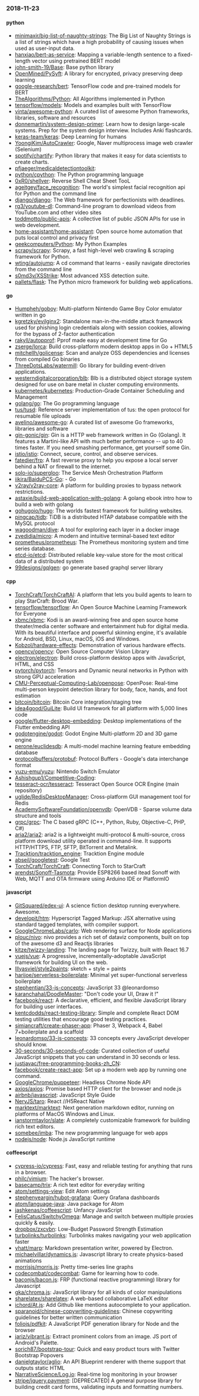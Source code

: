 ### 2018-11-23

#### python
* [minimaxir/big-list-of-naughty-strings](https://github.com/minimaxir/big-list-of-naughty-strings): The Big List of Naughty Strings is a list of strings which have a high probability of causing issues when used as user-input data.
* [hanxiao/bert-as-service](https://github.com/hanxiao/bert-as-service): Mapping a variable-length sentence to a fixed-length vector using pretrained BERT model
* [john-smith-19/Base](https://github.com/john-smith-19/Base): Base python library
* [OpenMined/PySyft](https://github.com/OpenMined/PySyft): A library for encrypted, privacy preserving deep learning
* [google-research/bert](https://github.com/google-research/bert): TensorFlow code and pre-trained models for BERT
* [TheAlgorithms/Python](https://github.com/TheAlgorithms/Python): All Algorithms implemented in Python
* [tensorflow/models](https://github.com/tensorflow/models): Models and examples built with TensorFlow
* [vinta/awesome-python](https://github.com/vinta/awesome-python): A curated list of awesome Python frameworks, libraries, software and resources
* [donnemartin/system-design-primer](https://github.com/donnemartin/system-design-primer): Learn how to design large-scale systems. Prep for the system design interview. Includes Anki flashcards.
* [keras-team/keras](https://github.com/keras-team/keras): Deep Learning for humans
* [YoongiKim/AutoCrawler](https://github.com/YoongiKim/AutoCrawler): Google, Naver multiprocess image web crawler (Selenium)
* [spotify/chartify](https://github.com/spotify/chartify): Python library that makes it easy for data scientists to create charts.
* [pfjaeger/medicaldetectiontoolkit](https://github.com/pfjaeger/medicaldetectiontoolkit): 
* [python/cpython](https://github.com/python/cpython): The Python programming language
* [0xR0/shellver](https://github.com/0xR0/shellver): Reverse Shell Cheat Sheet TooL
* [ageitgey/face_recognition](https://github.com/ageitgey/face_recognition): The world's simplest facial recognition api for Python and the command line
* [django/django](https://github.com/django/django): The Web framework for perfectionists with deadlines.
* [rg3/youtube-dl](https://github.com/rg3/youtube-dl): Command-line program to download videos from YouTube.com and other video sites
* [toddmotto/public-apis](https://github.com/toddmotto/public-apis): A collective list of public JSON APIs for use in web development.
* [home-assistant/home-assistant](https://github.com/home-assistant/home-assistant):  Open source home automation that puts local control and privacy first
* [geekcomputers/Python](https://github.com/geekcomputers/Python): My Python Examples
* [scrapy/scrapy](https://github.com/scrapy/scrapy): Scrapy, a fast high-level web crawling & scraping framework for Python.
* [wting/autojump](https://github.com/wting/autojump): A cd command that learns - easily navigate directories from the command line
* [s0md3v/XSStrike](https://github.com/s0md3v/XSStrike): Most advanced XSS detection suite.
* [pallets/flask](https://github.com/pallets/flask): The Python micro framework for building web applications.

#### go
* [Humpheh/goboy](https://github.com/Humpheh/goboy): Multi-platform Nintendo Game Boy Color emulator written in go
* [kgretzky/evilginx2](https://github.com/kgretzky/evilginx2): Standalone man-in-the-middle attack framework used for phishing login credentials along with session cookies, allowing for the bypass of 2-factor authentication
* [rakyll/autopprof](https://github.com/rakyll/autopprof): Pprof made easy at development time for Go
* [zserge/lorca](https://github.com/zserge/lorca): Build cross-platform modern desktop apps in Go + HTML5
* [mitchellh/golicense](https://github.com/mitchellh/golicense): Scan and analyze OSS dependencies and licenses from compiled Go binaries
* [ThreeDotsLabs/watermill](https://github.com/ThreeDotsLabs/watermill): Go library for building event-driven applications.
* [westerndigitalcorporation/blb](https://github.com/westerndigitalcorporation/blb): Blb is a distributed object storage system designed for use on bare metal in cluster computing environments.
* [kubernetes/kubernetes](https://github.com/kubernetes/kubernetes): Production-Grade Container Scheduling and Management
* [golang/go](https://github.com/golang/go): The Go programming language
* [tus/tusd](https://github.com/tus/tusd):  Reference server implementation of tus: the open protocol for resumable file uploads
* [avelino/awesome-go](https://github.com/avelino/awesome-go): A curated list of awesome Go frameworks, libraries and software
* [gin-gonic/gin](https://github.com/gin-gonic/gin): Gin is a HTTP web framework written in Go (Golang). It features a Martini-like API with much better performance -- up to 40 times faster. If you need smashing performance, get yourself some Gin.
* [istio/istio](https://github.com/istio/istio): Connect, secure, control, and observe services.
* [fatedier/frp](https://github.com/fatedier/frp): A fast reverse proxy to help you expose a local server behind a NAT or firewall to the internet.
* [solo-io/supergloo](https://github.com/solo-io/supergloo): The Service Mesh Orchestration Platform
* [iikira/BaiduPCS-Go](https://github.com/iikira/BaiduPCS-Go):  - Go
* [v2ray/v2ray-core](https://github.com/v2ray/v2ray-core): A platform for building proxies to bypass network restrictions.
* [astaxie/build-web-application-with-golang](https://github.com/astaxie/build-web-application-with-golang): A golang ebook intro how to build a web with golang
* [gohugoio/hugo](https://github.com/gohugoio/hugo): The worlds fastest framework for building websites.
* [pingcap/tidb](https://github.com/pingcap/tidb): TiDB is a distributed HTAP database compatible with the MySQL protocol
* [wagoodman/dive](https://github.com/wagoodman/dive): A tool for exploring each layer in a docker image
* [zyedidia/micro](https://github.com/zyedidia/micro): A modern and intuitive terminal-based text editor
* [prometheus/prometheus](https://github.com/prometheus/prometheus): The Prometheus monitoring system and time series database.
* [etcd-io/etcd](https://github.com/etcd-io/etcd): Distributed reliable key-value store for the most critical data of a distributed system
* [99designs/gqlgen](https://github.com/99designs/gqlgen): go generate based graphql server library

#### cpp
* [TorchCraft/TorchCraftAI](https://github.com/TorchCraft/TorchCraftAI): A platform that lets you build agents to learn to play StarCraft: Brood War.
* [tensorflow/tensorflow](https://github.com/tensorflow/tensorflow): An Open Source Machine Learning Framework for Everyone
* [xbmc/xbmc](https://github.com/xbmc/xbmc): Kodi is an award-winning free and open source home theater/media center software and entertainment hub for digital media. With its beautiful interface and powerful skinning engine, it's available for Android, BSD, Linux, macOS, iOS and Windows.
* [Kobzol/hardware-effects](https://github.com/Kobzol/hardware-effects): Demonstration of various hardware effects.
* [opencv/opencv](https://github.com/opencv/opencv): Open Source Computer Vision Library
* [electron/electron](https://github.com/electron/electron): Build cross-platform desktop apps with JavaScript, HTML, and CSS
* [pytorch/pytorch](https://github.com/pytorch/pytorch): Tensors and Dynamic neural networks in Python with strong GPU acceleration
* [CMU-Perceptual-Computing-Lab/openpose](https://github.com/CMU-Perceptual-Computing-Lab/openpose): OpenPose: Real-time multi-person keypoint detection library for body, face, hands, and foot estimation
* [bitcoin/bitcoin](https://github.com/bitcoin/bitcoin): Bitcoin Core integration/staging tree
* [idea4good/GuiLite](https://github.com/idea4good/GuiLite): Build UI framework for all platform with 5,000 lines code
* [google/flutter-desktop-embedding](https://github.com/google/flutter-desktop-embedding): Desktop implementations of the Flutter embedding API
* [godotengine/godot](https://github.com/godotengine/godot): Godot Engine  Multi-platform 2D and 3D game engine
* [perone/euclidesdb](https://github.com/perone/euclidesdb): A multi-model machine learning feature embedding database
* [protocolbuffers/protobuf](https://github.com/protocolbuffers/protobuf): Protocol Buffers - Google's data interchange format
* [yuzu-emu/yuzu](https://github.com/yuzu-emu/yuzu): Nintendo Switch Emulator
* [Ashishgup1/Competitive-Coding](https://github.com/Ashishgup1/Competitive-Coding): 
* [tesseract-ocr/tesseract](https://github.com/tesseract-ocr/tesseract): Tesseract Open Source OCR Engine (main repository)
* [uglide/RedisDesktopManager](https://github.com/uglide/RedisDesktopManager):  Cross-platform GUI management tool for Redis
* [AcademySoftwareFoundation/openvdb](https://github.com/AcademySoftwareFoundation/openvdb): OpenVDB - Sparse volume data structure and tools
* [grpc/grpc](https://github.com/grpc/grpc): The C based gRPC (C++, Python, Ruby, Objective-C, PHP, C#)
* [aria2/aria2](https://github.com/aria2/aria2): aria2 is a lightweight multi-protocol & multi-source, cross platform download utility operated in command-line. It supports HTTP/HTTPS, FTP, SFTP, BitTorrent and Metalink.
* [Tracktion/tracktion_engine](https://github.com/Tracktion/tracktion_engine): Tracktion Engine module
* [abseil/googletest](https://github.com/abseil/googletest): Google Test
* [TorchCraft/TorchCraft](https://github.com/TorchCraft/TorchCraft): Connecting Torch to StarCraft
* [arendst/Sonoff-Tasmota](https://github.com/arendst/Sonoff-Tasmota): Provide ESP8266 based itead Sonoff with Web, MQTT and OTA firmware using Arduino IDE or PlatformIO

#### javascript
* [GitSquared/edex-ui](https://github.com/GitSquared/edex-ui): A science fiction desktop running everywhere. Awesome.
* [developit/htm](https://github.com/developit/htm): Hyperscript Tagged Markup: JSX alternative using standard tagged templates, with compiler support.
* [GoogleChromeLabs/carlo](https://github.com/GoogleChromeLabs/carlo): Web rendering surface for Node applications
* [plouc/nivo](https://github.com/plouc/nivo): nivo provides a rich set of dataviz components, built on top of the awesome d3 and Reactjs libraries
* [kitze/twizzy-landing](https://github.com/kitze/twizzy-landing): The landing page for Twizzy, built with React 16.7
* [vuejs/vue](https://github.com/vuejs/vue):  A progressive, incrementally-adoptable JavaScript framework for building UI on the web.
* [lllyasviel/style2paints](https://github.com/lllyasviel/style2paints): sketch + style = paints 
* [harijoe/serverless-boilerplate](https://github.com/harijoe/serverless-boilerplate): Minimal yet super-functional serverless boilerplate
* [stephentian/33-js-concepts](https://github.com/stephentian/33-js-concepts):   JavaScript 33 @leonardomso
* [karanchahal/DoodleMaster](https://github.com/karanchahal/DoodleMaster): "Don't code your UI, Draw it !"
* [facebook/react](https://github.com/facebook/react): A declarative, efficient, and flexible JavaScript library for building user interfaces.
* [kentcdodds/react-testing-library](https://github.com/kentcdodds/react-testing-library):  Simple and complete React DOM testing utilities that encourage good testing practices.
* [simiancraft/create-phaser-app](https://github.com/simiancraft/create-phaser-app): Phaser 3, Webpack 4, Babel 7+boilerplate and a scaffold
* [leonardomso/33-js-concepts](https://github.com/leonardomso/33-js-concepts):  33 concepts every JavaScript developer should know.
* [30-seconds/30-seconds-of-code](https://github.com/30-seconds/30-seconds-of-code): Curated collection of useful JavaScript snippets that you can understand in 30 seconds or less.
* [justjavac/free-programming-books-zh_CN](https://github.com/justjavac/free-programming-books-zh_CN):  
* [facebook/create-react-app](https://github.com/facebook/create-react-app): Set up a modern web app by running one command.
* [GoogleChrome/puppeteer](https://github.com/GoogleChrome/puppeteer): Headless Chrome Node API
* [axios/axios](https://github.com/axios/axios): Promise based HTTP client for the browser and node.js
* [airbnb/javascript](https://github.com/airbnb/javascript): JavaScript Style Guide
* [NervJS/taro](https://github.com/NervJS/taro):  React //H5React Native 
* [marktext/marktext](https://github.com/marktext/marktext): Next generation markdown editor, running on platforms of MacOS Windows and Linux.
* [ianstormtaylor/slate](https://github.com/ianstormtaylor/slate): A completely customizable framework for building rich text editors.
* [somebee/imba](https://github.com/somebee/imba): The new programming language for web apps
* [nodejs/node](https://github.com/nodejs/node): Node.js JavaScript runtime 

#### coffeescript
* [cypress-io/cypress](https://github.com/cypress-io/cypress): Fast, easy and reliable testing for anything that runs in a browser.
* [philc/vimium](https://github.com/philc/vimium): The hacker's browser.
* [basecamp/trix](https://github.com/basecamp/trix): A rich text editor for everyday writing
* [atom/settings-view](https://github.com/atom/settings-view):  Edit Atom settings
* [stephenyeargin/hubot-grafana](https://github.com/stephenyeargin/hubot-grafana):  Query Grafana dashboards
* [atom/language-java](https://github.com/atom/language-java): Java package for Atom
* [jashkenas/coffeescript](https://github.com/jashkenas/coffeescript): Unfancy JavaScript
* [FelisCatus/SwitchyOmega](https://github.com/FelisCatus/SwitchyOmega): Manage and switch between multiple proxies quickly & easily.
* [dropbox/zxcvbn](https://github.com/dropbox/zxcvbn): Low-Budget Password Strength Estimation
* [turbolinks/turbolinks](https://github.com/turbolinks/turbolinks): Turbolinks makes navigating your web application faster
* [yhatt/marp](https://github.com/yhatt/marp): Markdown presentation writer, powered by Electron.
* [michaelvillar/dynamics.js](https://github.com/michaelvillar/dynamics.js): Javascript library to create physics-based animations
* [morrisjs/morris.js](https://github.com/morrisjs/morris.js): Pretty time-series line graphs
* [codecombat/codecombat](https://github.com/codecombat/codecombat): Game for learning how to code.
* [baconjs/bacon.js](https://github.com/baconjs/bacon.js): FRP (functional reactive programming) library for Javascript
* [gka/chroma.js](https://github.com/gka/chroma.js): JavaScript library for all kinds of color manipulations
* [sharelatex/sharelatex](https://github.com/sharelatex/sharelatex): A web-based collaborative LaTeX editor
* [ichord/At.js](https://github.com/ichord/At.js): Add Github like mentions autocomplete to your application.
* [sparanoid/chinese-copywriting-guidelines](https://github.com/sparanoid/chinese-copywriting-guidelines): Chinese copywriting guidelines for better written communication
* [foliojs/pdfkit](https://github.com/foliojs/pdfkit): A JavaScript PDF generation library for Node and the browser
* [jariz/vibrant.js](https://github.com/jariz/vibrant.js): Extract prominent colors from an image. JS port of Android's Palette.
* [sorich87/bootstrap-tour](https://github.com/sorich87/bootstrap-tour): Quick and easy product tours with Twitter Bootstrap Popovers
* [danielgtaylor/aglio](https://github.com/danielgtaylor/aglio): An API Blueprint renderer with theme support that outputs static HTML
* [NarrativeScience/Log.io](https://github.com/NarrativeScience/Log.io): Real-time log monitoring in your browser
* [stripe/jquery.payment](https://github.com/stripe/jquery.payment): [DEPRECATED] A general purpose library for building credit card forms, validating inputs and formatting numbers.
